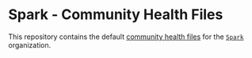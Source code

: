 # Spark - Community Health Files

This repository contains the
default [community health files](https://help.github.com/en/github/building-a-strong-community/creating-a-default-community-health-file)
for the [`Spark`](https://github.com/spark-crm) organization.
